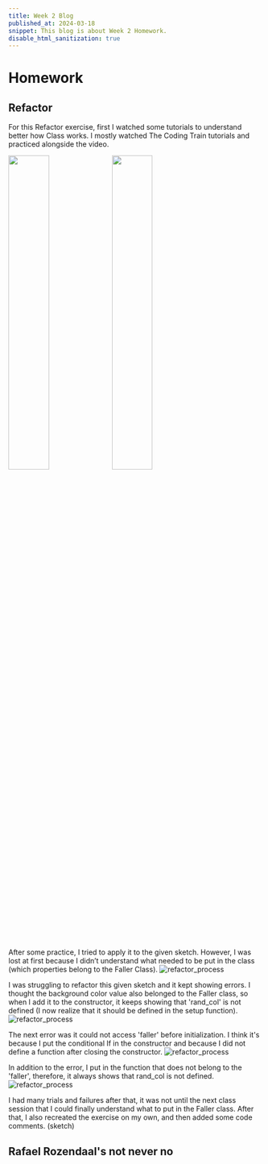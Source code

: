 ```yaml
---
title: Week 2 Blog
published_at: 2024-03-18
snippet: This blog is about Week 2 Homework.
disable_html_sanitization: true
---
```


# Homework

## Refactor 

For this Refactor exercise, first I watched some tutorials to understand better how Class works. I mostly watched The Coding Train tutorials and practiced alongside the video. 
<p float="center">
  <img src="/w02/tut1.png" width="40%" />
  <img src="/w02/tut2.png" width="40%%" /> 
</p>

After some practice, I tried to apply it to the given sketch. However, I was lost at first because I didn’t understand what needed to be put in the class (which properties belong to the Faller Class). ![refactor_process](w02/error_1.png)

I was struggling to refactor this given sketch and it kept showing errors. I thought the background color value also belonged to the Faller class, so when I add it to the constructor, it keeps showing that 'rand_col' is not defined (I now realize that it should be defined in the setup function). ![refactor_process](w02/color_error.png)

The next error was it could not access 'faller' before initialization. I think it's because I put the conditional If in the constructor and because I did not define a function after closing the constructor. ![refactor_process](w02/wrong_class.png)

In addition to the error, I put in the function that does not belong to the 'faller', therefore, it always shows that rand_col is not defined. ![refactor_process](w02/function_error.png)

I had many trials and failures after that, it was not until the next class session that I could finally understand what to put in the Faller class. After that, I also recreated the exercise on my own, and then added some code comments. (sketch)

## Rafael Rozendaal's not never no




